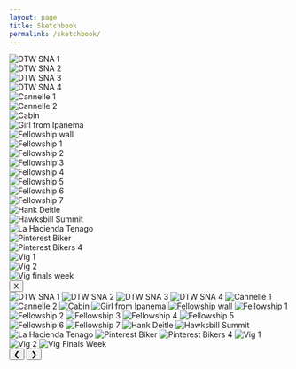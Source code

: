 ```yaml
---
layout: page
title: Sketchbook
permalink: /sketchbook/
---
```


<div class="slideshow" id="sketchbook">
<!-- Thumbnail Gallery -->
<div class="thumbnail-gallery">
  <div class="thumbnail" data-index="0">
    <img src="../images/sketchbook/DTW_→_SNA_→_DTW_Sept_2024-2.PNG" alt="DTW SNA 1">
  </div>
  <div class="thumbnail" data-index="0">
    <img src="../images/sketchbook/DTW_→_SNA_→_DTW_Sept_2024-3.PNG" alt="DTW SNA 2">
  </div>
  <div class="thumbnail" data-index="0">
    <img src="../images/sketchbook/DTW_→_SNA_→_DTW_Sept_2024-4.PNG" alt="DTW SNA 3">
  </div>
  <div class="thumbnail" data-index="0">
    <img src="../images/sketchbook/DTW_→_SNA_→_DTW_Sept_2024-5.PNG" alt="DTW SNA 4">
  </div>
  <div class="thumbnail" data-index="0">
    <img src="../images/sketchbook/Cannelle_2.PNG" alt="Cannelle 1">
  </div>
  <div class="thumbnail" data-index="0">
    <img src="../images/sketchbook/Cannelle_3.PNG" alt="Cannelle 2">
  </div>
  <div class="thumbnail" data-index="0">
    <img src="../images/sketchbook/Cabin_WV.JPG" alt="Cabin">
  </div>
  <div class="thumbnail" data-index="0">
    <img src="../images/sketchbook/Girl_from_Ipanema.jpg" alt="Girl from Ipanema">
  </div>
  <div class="thumbnail" data-index="0">
    <img src="../images/sketchbook/Fellowship_wall.jpg" alt="Fellowship wall">
  </div>
  <div class="thumbnail" data-index="0">
    <img src="../images/sketchbook/Fellowship_1.jpg" alt="Fellowship 1">
  </div>
  <div class="thumbnail" data-index="0">
    <img src="../images/sketchbook/Fellowship_2.jpg" alt="Fellowship 2">
  </div>
  <div class="thumbnail" data-index="0">
    <img src="../images/sketchbook/Fellowship_3.jpg" alt="Fellowship 3">
  </div>
  <div class="thumbnail" data-index="0">
    <img src="../images/sketchbook/Fellowship_4.jpg" alt="Fellowship 4">
  </div>
  <div class="thumbnail" data-index="0">
    <img src="../images/sketchbook/Fellowship_5.jpg" alt="Fellowship 5">
  </div>
  <div class="thumbnail" data-index="0">
    <img src="../images/sketchbook/Fellowship_6.jpg" alt="Fellowship 6">
  </div>
  <div class="thumbnail" data-index="0">
    <img src="../images/sketchbook/Fellowship_7.jpg" alt="Fellowship 7">
  </div>
  <div class="thumbnail" data-index="0">
    <img src="../images/sketchbook/Hank_Deitle.JPG" alt="Hank Deitle">
  </div>
  <div class="thumbnail" data-index="0">
    <img src="../images/sketchbook/Hawksbill_Summit.JPG" alt="Hawksbill Summit">
  </div>
  <div class="thumbnail" data-index="0">
    <img src="../images/sketchbook/La_Hacienda_Tenago.jpg" alt="La Hacienda Tenago">
  </div>
  <div class="thumbnail" data-index="0">
    <img src="../images/sketchbook/Pinterest_Biker.JPG" alt="Pinterest Biker">
  </div>
  <div class="thumbnail" data-index="0">
    <img src="../images/sketchbook/Pinterest_Bikers_4.JPG" alt="Pinterest Bikers 4">
  </div>
  <div class="thumbnail" data-index="0">
    <img src="../images/sketchbook/Vig_1.jpg" alt="Vig 1">
  </div>
  <div class="thumbnail" data-index="0">
    <img src="../images/sketchbook/Vig_2.JPG" alt="Vig 2">
  </div>
  <div class="thumbnail" data-index="0">
    <img src="../images/sketchbook/Vig_Finals_Week.jpg" alt="Vig finals week">
  </div>
</div>

<!-- Full-size Image Viewer (initially hidden) -->
<div class="full-size-gallery">
  <button class="close-gallery">X</button>
  <div class="image-container">
    <img class="full-image" src="../images/sketchbook/DTW_→_SNA_→_DTW_Sept_2024-2.PNG" alt="DTW SNA 1">
    <img class="full-image" src="../images/sketchbook/DTW_→_SNA_→_DTW_Sept_2024-3.PNG" alt="DTW SNA 2">
    <img class="full-image" src="../images/sketchbook/DTW_→_SNA_→_DTW_Sept_2024-4.PNG" alt="DTW SNA 3">
    <img class="full-image" src="../images/sketchbook/DTW_→_SNA_→_DTW_Sept_2024-5.PNG" alt="DTW SNA 4">
    <img class="full-image" src="../images/sketchbook/Cannelle_2.PNG" alt="Cannelle 1">
    <img class="full-image" src="../images/sketchbook/Cannelle_3.PNG" alt="Cannelle 2">
    <img class="full-image" src="../images/sketchbook/Cabin_WV.JPG" alt="Cabin">
    <img class="full-image" src="../images/sketchbook/Girl_from_Ipanema.jpg" alt="Girl from Ipanema">
    <img class="full-image" src="../images/sketchbook/Fellowship_wall.jpg" alt="Fellowship wall">
    <img class="full-image" src="../images/sketchbook/Fellowship_1.jpg" alt="Fellowship 1">
    <img class="full-image" src="../images/sketchbook/Fellowship_2.jpg" alt="Fellowship 2">
    <img class="full-image" src="../images/sketchbook/Fellowship_3.jpg" alt="Fellowship 3">
    <img class="full-image" src="../images/sketchbook/Fellowship_4.jpg" alt="Fellowship 4">
    <img class="full-image" src="../images/sketchbook/Fellowship_5.jpg" alt="Fellowship 5">
    <img class="full-image" src="../images/sketchbook/Fellowship_6.jpg" alt="Fellowship 6">
    <img class="full-image" src="../images/sketchbook/Fellowship_7.jpg" alt="Fellowship 7">
    <img class="full-image" src="../images/sketchbook/Hank_Deitle.JPG" alt="Hank Deitle">
    <img class="full-image" src="../images/sketchbook/Hawksbill_Summit.JPG" alt="Hawksbill Summit">
    <img class="full-image" src="../images/sketchbook/La_Hacienda_Tenago.jpg" alt="La Hacienda Tenago">
    <img class="full-image" src="../images/sketchbook/Pinterest_Biker.JPG" alt="Pinterest Biker">
    <img class="full-image" src="../images/sketchbook/Pinterest_Bikers_4.JPG" alt="Pinterest Bikers 4">
    <img class="full-image" src="../images/sketchbook/Vig_1.jpg" alt="Vig 1">
    <img class="full-image" src="../images/sketchbook/Vig_2.JPG" alt="Vig 2">
    <img class="full-image" src="../images/sketchbook/Vig_Finals_Week.jpg" alt="Vig Finals Week">
  </div>
  <button class="prev-image">&#10094;</button>
  <button class="next-image">&#10095;</button>
</div>
</div>


<script src="https://code.jquery.com/jquery-3.6.0.min.js"></script>
<script src="../gallery.js"></script>

